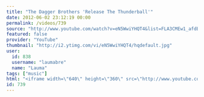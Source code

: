 ```yaml
---
title: "The Dagger Brothers 'Release The Thunderball'"
date: 2012-06-02 23:12:19 00:00
permalink: /videos/739
source: "http://www.youtube.com/watch?v=eN5WwiYHQT4&list=FLA3CMEw1_afdBrD3Pq2LTpA&index=6&feature=plpp_video"
featured: false
provider: "YouTube"
thumbnail: "http://i2.ytimg.com/vi/eN5WwiYHQT4/hqdefault.jpg"
user:
  id: 838
  username: "laumabre"
  name: "Lauma"
tags: ["music"]
html: "<iframe width=\"640\" height=\"360\" src=\"http://www.youtube.com/embed/eN5WwiYHQT4?wmode=transparent&fs=1&feature=oembed\" frameborder=\"0\" allowfullscreen></iframe>"
id: 739
---
```


